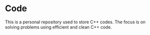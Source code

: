 # Code
This is a personal repository used to store C++ codes. 
The focus is on solving problems using efficient and clean C++ code.